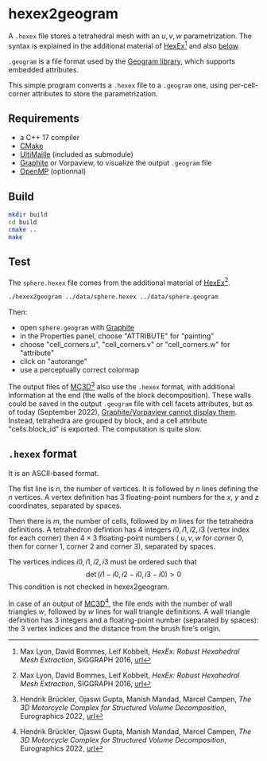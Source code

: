 # hexex2geogram

A `.hexex` file stores a tetrahedral mesh with an $u,v,w$ parametrization. The syntax is explained in the additional material of [HexEx](https://www.graphics.rwth-aachen.de/publication/03260/)[^HexEx] and also [below](#hexex-format).

`.geogram` is a file format used by the [Geogram library](https://github.com/BrunoLevy/geogram/wiki/Mesh), which supports embedded attributes.

This simple program converts a `.hexex` file to a `.geogram` one, using per-cell-corner attributes to store the parametrization.

## Requirements

- a C++ 17 compiler
- [CMake](https://cmake.org/)
- [UltiMaille](https://github.com/ssloy/ultimaille) (included as submodule)
- [Graphite](https://github.com/BrunoLevy/GraphiteThree) or Vorpaview, to visualize the output `.geogram` file
- [OpenMP](https://www.openmp.org) (optionnal)

## Build

```bash
mkdir build
cd build
cmake ..
make
```

## Test

The `sphere.hexex` file comes from the additional material of [HexEx](https://www.graphics.rwth-aachen.de/publication/03260/)[^HexEx].

```bash
./hexex2geogram ../data/sphere.hexex ../data/sphere.geogram
```

Then:
- open `sphere.geogram` with [Graphite](https://github.com/BrunoLevy/GraphiteThree)
- in the Properties panel, choose "ATTRIBUTE" for "painting"
- choose "cell_corners.u", "cell_corners.v" or "cell_corners.w" for "attribute"
- click on "autorange"
- use a perceptually correct colormap

The output files of [MC3D](https://github.com/HendrikBrueckler/MC3D)[^MC3D] also use the `.hexex` format, with additional information at the end (the walls of the block decomposition). These walls could be saved in the output `.geogram` file with cell facets attributes, but as of today (September 2022), [Graphite/Vorpaview cannot display them](https://github.com/BrunoLevy/geogram/issues/19). Instead, tetrahedra are grouped by block, and a cell attribute "cells.block_id" is exported. The computation is quite slow.

## `.hexex` format

It is an ASCII-based format.

The fist line is $n$, the number of vertices. It is followed by $n$ lines defining the $n$ vertices. A vertex definition has 3 floating-point numbers for the $x$, $y$ and $z$ coordinates, separated by spaces.

Then there is $m$, the number of cells, followed by $m$ lines for the tetrahedra definitions. A tetrahedron defintion has 4 integers $i0,i1,i2,i3$ (vertex index for each corner) then $4 \times 3$ floating-point numbers ( $u,v,w$ for corner 0, then for corner 1, corner 2 and corner 3), separated by spaces.

The vertices indices $i0,i1,i2,i3$ must be ordered such that
$$\det(i1-i0,i2-i0,i3-i0)>0$$
This condition is not checked in hexex2geogram.

In case of an output of [MC3D](https://github.com/HendrikBrueckler/MC3D)[^MC3D], the file ends with the number of wall triangles $w$, followed by $w$ lines for wall triangle definitions. A wall triangle definition has 3 integers and a floating-point number (separated by spaces): the 3 vertex indices and the distance from the brush fire's origin.

[^HexEx]:
    Max Lyon, David Bommes, Leif Kobbelt, *HexEx: Robust Hexahedral Mesh Extraction*, SIGGRAPH 2016, [url](https://www.graphics.rwth-aachen.de/publication/03260/)
[^MC3D]:
    Hendrik Brückler, Ojaswi Gupta, Manish Mandad, Marcel Campen, *The 3D Motorcycle Complex for Structured Volume Decomposition*, Eurographics 2022, [url](http://graphics.cs.uos.de/papers/3D_Motorcycle_Graph_EG2022.pdf)